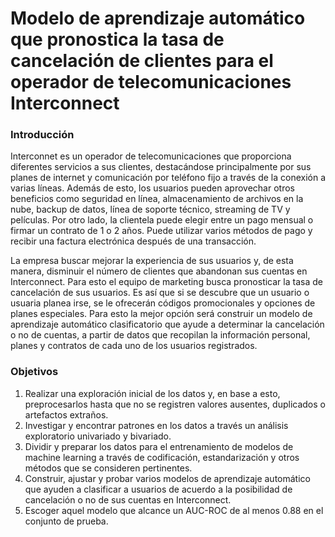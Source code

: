 # Modelo de aprendizaje automático que pronostica la tasa de cancelación de clientes para el operador de telecomunicaciones Interconnect 

### Introducción

Interconnet es un operador de telecomunicaciones que proporciona diferentes servicios a sus clientes, destacándose principalmente por sus planes de internet y comunicación por teléfono fijo a través de la conexión a varias líneas. Además de esto, los usuarios pueden aprovechar otros beneficios como seguridad en línea, almacenamiento de archivos en la nube, backup de datos, línea de soporte técnico, streaming de TV y películas. Por otro lado, la clientela puede elegir entre un pago mensual o firmar un contrato de 1 o 2 años. Puede utilizar varios métodos de pago y recibir una factura electrónica después de una transacción.

La empresa buscar mejorar la experiencia de sus usuarios y, de esta manera, disminuir el número de clientes que abandonan sus cuentas en Interconnect. Para esto el equipo de marketing busca pronosticar la tasa de cancelación de sus usuarios. Es así que si se descubre que un usuario o usuaria planea irse, se le ofrecerán códigos promocionales y opciones de planes especiales. Para esto la mejor opción será construir un modelo de aprendizaje automático clasificatorio que ayude a determinar la cancelación o no de cuentas, a partir de datos que recopilan la información personal, planes y contratos de cada uno de los usuarios registrados. 

### Objetivos

1. Realizar una exploración inicial de los datos y, en base a esto, preprocesarlos hasta que no se registren valores ausentes, duplicados o artefactos extraños. 
2. Investigar y encontrar patrones en los datos a través un análisis exploratorio univariado y bivariado.
3. Dividir y preparar los datos para el entrenamiento de modelos de machine learning a través de codificación, estandarización y otros métodos que se consideren pertinentes.
4. Construir, ajustar y probar varios modelos de aprendizaje automático que ayuden a clasificar a usuarios de acuerdo a la posibilidad de cancelación o no de sus cuentas en Interconnect.
5. Escoger aquel modelo que alcance un AUC-ROC de al menos 0.88 en el conjunto de prueba.

